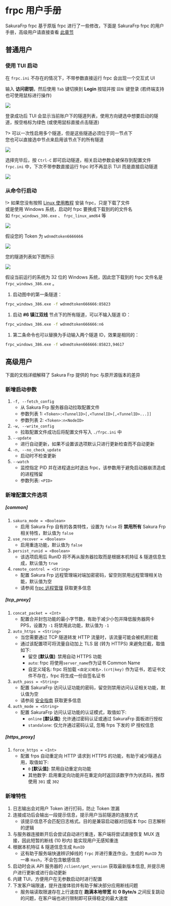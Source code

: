 # frpc 用户手册

SakuraFrp frpc 基于原版 frpc 进行了一些修改，下面是 SakuraFrp frpc 的用户手册，高级用户请直接查看 [此章节](#高级用户)

## 普通用户

### 使用 TUI 启动

在 `frpc.ini` 不存在的情况下，不带参数直接运行 frpc 会出现一个交互式 UI

输入 **访问密钥**，然后使用 `Tab` 键切换到 **Login** 按钮并按 `回车` 键登录 (若终端支持也可使用鼠标进行操作)

![](_images/tui-0.png)

登录成功后 TUI 会显示当前账户下的隧道列表，使用方向键选中想要启动的隧道，按空格标为绿色 (或使用鼠标直接点击隧道)

?> 可以一次性启用多个隧道，但是这些隧道必须位于同一节点下  
您也可以直接选中节点来启用该节点下的所有隧道

![](_images/tui-1.png)

选择完毕后，按 `Ctrl-C` 即可启动隧道，相关启动参数会被保存到配置文件 `frpc.ini` 中，下次不带参数直接运行 frpc 时不再显示 TUI 而是直接启动隧道

![](_images/tui-2.png)

### 从命令行启动

!> 如果您没有按照 [Linux 使用教程](/frpc/usage/linux) 安装 frpc，只是下载了文件  
或是使用 Windows 系统，启动时 frpc 要换成下载到的的文件名  
如 `frpc_windows_386.exe` 、 `frpc_linux_amd64` 等

![](_images/manual-0.png)

假设您的 Token 为 `wdnmdtoken6666666`

![](_images/manual-1.png)

您的隧道列表如下图所示

![](_images/manual-2.png)

假设当前运行的系统为 32 位的 Windows 系统，因此您下载到的 frpc 文件名是 `frpc_windows_386.exe` 。

1. 启动图中的第一条隧道：
```cmd
frpc_windows_386.exe -f wdnmdtoken666666:85823
```

1. 启动 **#6 镇江双线** 节点下的所有隧道，可以不输入隧道 ID：
```cmd
frpc_windows_386.exe -f wdnmdtoken666666:n6
```

1. 第二条命令也可以替换为手动输入两个隧道 ID，效果是相同的：
```cmd
frpc_windows_386.exe -f wdnmdtoken666666:85823,94617
```

## 高级用户

下面的文档详细解释了 Sakura Frp 提供的 frpc 与原开源版本的差异

### 新增启动参数

1. `-f, --fetch_config`
   - 从 Sakura Frp 服务器自动拉取配置文件
   - 参数列表 1: `<Token>:<TunnelID>[,<TunnelID>[,<TunnelID>...]]`
   - 参数列表 2: `<Token>:n<NodeID>`
1. `-w, --write_config`
   - 拉取配置文件成功后将配置文件写入 `./frpc.ini` 中
1. `--update`
   - 进行自动更新，如果不设置该选项默认只进行更新检查而不自动更新
1. `-n, --no_check_update`
   - 启动时不检查更新
2. `--watch`
   - 监控指定 PID 并在进程退出时退出 frpc，该参数用于避免启动器崩溃造成的进程残留
   - 参数列表: `<PID>`

### 新增配置文件选项

##### [common]
1. `sakura_mode = <Boolean>`
   - 启用 Sakura Frp 自有的各类特性，设置为 `false` 将 **禁用所有** Sakura Frp 相关特性，默认值为 `false` 
2. `use_recover = <Boolean>`
   - 启用重连功能，默认值为 `false`
3. `persist_runid = <Boolean>`
   - 该选项启用后 RunID 将不再从服务器拉取而是根据本机特征 & 隧道信息生成，默认值为 `true`
4. `remote_control = <String>`
   - 配置 Sakura Frp 远程管理端对端加密密码，留空则禁用远程管理相关功能，默认值为空
   - 请参阅 [frpc 远程管理](/frpc/remote) 获取更多信息

##### [tcp_proxy]
1. `concat_packet = <Int>`
   - 配置合并封包功能的最小字节数，有助于减少小包并降低服务器网卡 PPS，设置为 `-1` 将禁用此功能，默认值为 `-1`
2. `auto_https = <String>`
   - 当您需要通过 TCP 隧道转发 HTTP 流量时，该流量可能会被机房拦截
   - 通过该配置项可将流量自动加上 TLS 层 (转为 HTTPS) 来避免拦截，取值如下:
     - 留空 **[默认值]**: 禁用自动 HTTPS 功能
     - `auto`: frpc 将使用`server_name`作为证书 Common Name
     - 自定义域名: frpc 将加载 `<自定义域名>.(crt|key)` 作为证书，若证书文件不存在，frpc 将生成一份自签名证书
3. `auth_pass = <String>`
   - 配置 SakuraFrp 访问认证功能的密码，留空则禁用访问认证相关功能，默认值为空
   - 请参阅 [安全指南](/app/security) 获取更多信息
4. `auth_mode = <String>`
   - 配置 SakuraFrp 访问认证功能的认证模式，取值如下:
     - `online` **[默认值]**: 允许通过密码认证或通过 SakuraFrp 面板进行授权
     - `standalone`: 仅允许通过密码认证, 忽略 frps 下发的 IP 授权信息

##### [https_proxy]
1. `force_https = <Int>`
   - 配置 frps 自动重定向 HTTP 请求到 HTTPS 的功能，有助于减少隧道占用，取值如下:
     - `0` **[默认值]**: 禁用自动重定向功能
     - 其他数字: 启用重定向功能并在重定向时返回该数字作为状态码，推荐使用 `301` 或 `302`

### 新增特性

1. 日志输出会对用户 Token 进行打码，防止 Token 泄漏
1. 连接成功后会输出一段提示信息，提示用户当前隧道的连接方式
   - 该提示信息不会匹配日志格式。目的是兼容启动器对旧版本 frpc 日志解析的逻辑
1. 与服务器连接断开后会尝试自动进行重连，客户端将尝试直接恢复 MUX 连接，因此短暂的断线 (10 秒内) 能实现用户无感知重连
1. 根据本机特征 & 隧道信息生成 `RunID`
   - 这有助于服务端快速辨识掉线的 `frpc` 并进行重连作业。生成的 `RunID` 为一串 `Hash`，不会包含敏感信息
1. 启动时会从 API 服务器的 `/client/get_version` 获取最新版本信息, 并提示用户进行更新或进行自动更新
1. 内建 TUI，方便用户在无参数启动时进行配置
1. 下发客户端限速，提升连接体验并有助于解决部分应用断线问题
   - 服务端读取限速存在上行速度在 **跑满本地带宽** 和 **0 Byte/s** 之间反复跳动的问题，在客户端也进行限制即可获得稳定的最大速度
